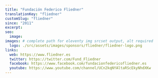 ```yaml
---
title: "Fundación Federico Fliedner"
translationKey: "fliedner"
customSlug: "fliedner"
since: "2011"
excerpt:
seo:
  image:
images: # complete path for eleventy img srcset output, alt required
  logo: ./src/assets/images/sponsors/fliedner/fliedner-logo.png
links:
  web: https://www.fliedner.es
  twitter: https://twitter.com/Fund_Fliedner
  facebook: https://www.facebook.com/fundacionfedericofliedner.es
  youtube: https://www.youtube.com/channel/UCn2kqNYAltaRScEkyNhdXKw
---
```

